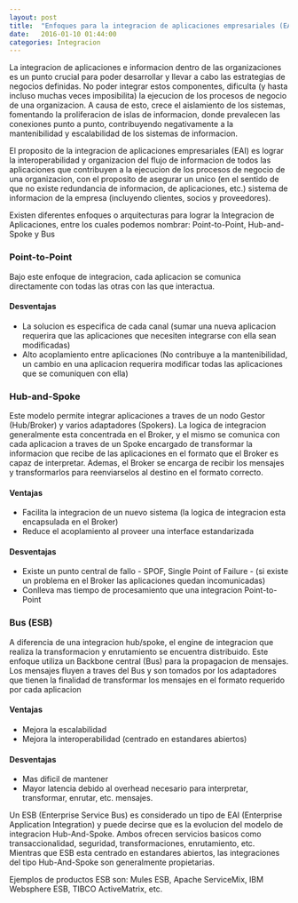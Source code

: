```yaml
---
layout: post
title:  "Enfoques para la integracion de aplicaciones empresariales (EAI)"
date:   2016-01-10 01:44:00
categories: Integracion
---
```


La integracion de aplicaciones e informacion dentro de las organizaciones es un punto crucial para poder desarrollar y llevar a cabo las estrategias de negocios definidas. No poder integrar estos componentes, dificulta (y hasta incluso muchas veces imposibilita) la ejecucion de 
los procesos de negocio de una organizacion. A causa de esto, crece el aislamiento de los sistemas, fomentando la proliferacion de islas de informacion, donde prevalecen las conexiones punto a punto, contribuyendo negativamente a la mantenibilidad y escalabilidad de los sistemas de informacion.

El proposito de la integracion de aplicaciones empresariales (EAI) es lograr la interoperabilidad y organizacion del flujo de informacion de todos las aplicaciones que contribuyen a la ejecucion de los procesos de negocio de una organizacion, con el proposito de 
 asegurar un unico (en el sentido de que no existe redundancia de informacion, de aplicaciones, etc.) sistema de informacion de la empresa (incluyendo clientes, socios y proveedores).
 

Existen diferentes enfoques o arquitecturas para lograr la Integracion de Aplicaciones, entre los cuales podemos nombrar: Point-to-Point, Hub-and-Spoke y Bus


### Point-to-Point
Bajo este enfoque de integracion, cada aplicacion se comunica directamente con todas las otras con las que interactua.

#### Desventajas
* La solucion es especifica de cada canal (sumar una nueva aplicacion requerira que las aplicaciones que necesiten integrarse con ella sean modificadas)
* Alto acoplamiento entre aplicaciones (No contribuye a la mantenibilidad, un cambio en una aplicacion requerira modificar todas las aplicaciones que se comuniquen con ella)
 


### Hub-and-Spoke
Este modelo permite integrar aplicaciones a traves de un nodo Gestor (Hub/Broker) y varios adaptadores (Spokers).
La logica de integracion generalmente esta concentrada en el Broker, y el mismo se comunica con cada aplicacion a traves de un Spoke encargado 
de transformar la informacion que recibe de las aplicaciones en el formato que el Broker es capaz de interpretar. Ademas, el Broker se encarga de recibir los mensajes y transformarlos para reenviarselos al destino en el formato correcto.



#### Ventajas
* Facilita la integracion de un nuevo sistema (la logica de integracion esta encapsulada en el Broker)
* Reduce el acoplamiento al proveer una interface estandarizada

#### Desventajas
* Existe un punto central de fallo - SPOF, Single Point of Failure - (si existe un problema en el Broker las aplicaciones quedan incomunicadas)
* Conlleva mas tiempo de procesamiento que una integracion Point-to-Point

### Bus (ESB)
A diferencia de una integracion hub/spoke, el engine de integracion que realiza la transformacion y enrutamiento se encuentra
distribuido. Este enfoque utiliza un Backbone central (Bus) para la propagacion de mensajes. Los mensajes fluyen a traves
del Bus y son tomados por los adaptadores que tienen la finalidad de transformar los mensajes en el formato requerido por cada aplicacion

#### Ventajas
* Mejora la escalabilidad
* Mejora la interoperabilidad (centrado en estandares abiertos)

#### Desventajas
* Mas dificil de mantener
* Mayor latencia debido al overhead necesario para interpretar, transformar, enrutar, etc. mensajes.


Un ESB (Enterprise Service Bus) es considerado un tipo de EAI (Enterprise Application Integration) y puede decirse que es la evolucion 
del modelo de integracion Hub-And-Spoke. Ambos ofrecen servicios basicos como transaccionalidad, seguridad, transformaciones, enrutamiento, etc. Mientras que ESB esta centrado en estandares
abiertos, las integraciones del tipo Hub-And-Spoke son generalmente propietarias.

Ejemplos de productos ESB son: Mules ESB, Apache ServiceMix, IBM Websphere ESB, TIBCO ActiveMatrix, etc.
  
